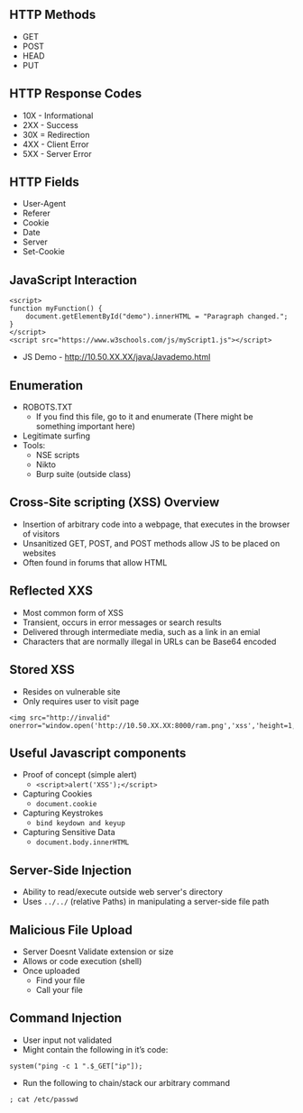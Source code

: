 ## HTTP Methods
* GET
* POST
* HEAD
* PUT
## HTTP Response Codes
* 10X - Informational
* 2XX - Success
* 30X = Redirection
* 4XX - Client Error
* 5XX - Server Error
## HTTP Fields
* User-Agent
* Referer
* Cookie
* Date
* Server
* Set-Cookie
## JavaScript Interaction
```
<script>
function myFunction() {
    document.getElementById("demo").innerHTML = "Paragraph changed.";
}
</script>
<script src="https://www.w3schools.com/js/myScript1.js"></script>
```
* JS Demo - http://10.50.XX.XX/java/Javademo.html
## Enumeration
* ROBOTS.TXT
  - If you find this file, go to it and enumerate (There might be something important here)
* Legitimate surfing
* Tools:
  - NSE scripts
  - Nikto
  - Burp suite (outside class)
## Cross-Site scripting (XSS) Overview
* Insertion of arbitrary code into a webpage, that executes in the browser of visitors
* Unsanitized GET, POST, and POST methods allow JS to be placed on websites
* Often found in forums that allow HTML
## Reflected XXS
* Most common form of XSS
* Transient, occurs in error messages or search results
* Delivered through intermediate media, such as a link in an emial
* Characters that are normally illegal in URLs can be Base64 encoded
## Stored XSS
* Resides on vulnerable site
* Only requires user to visit page
```
<img src="http://invalid" onerror="window.open('http://10.50.XX.XX:8000/ram.png','xss','height=1,width=1');">
```
## Useful Javascript components
* Proof of concept (simple alert)
  - `<script>alert('XSS');</script>`
* Capturing Cookies
  - `document.cookie`
* Capturing Keystrokes
  - `bind keydown and keyup`
* Capturing Sensitive Data
  - `document.body.innerHTML`
## Server-Side Injection
* Ability to read/execute outside web server's directory
* Uses `../../` (relative Paths) in manipulating a server-side file path
## Malicious File Upload
* Server Doesnt Validate extension or size
* Allows or code execution (shell)
* Once uploaded
  - Find your file
  - Call your file
## Command Injection
* User input not validated
* Might contain the following in it’s code:
```
system("ping -c 1 ".$_GET["ip"]);
```
* Run the following to chain/stack our arbitrary command
```
; cat /etc/passwd
```



















